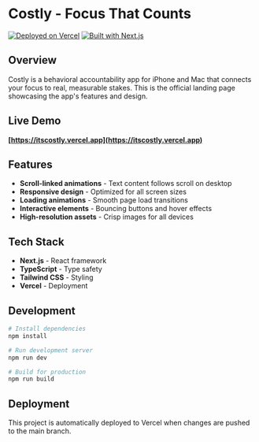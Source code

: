 # Costly - Focus That Counts

[![Deployed on Vercel](https://img.shields.io/badge/Deployed%20on-Vercel-black?style=for-the-badge&logo=vercel)](https://itscostly.vercel.app)
[![Built with Next.js](https://img.shields.io/badge/Built%20with-Next.js-black?style=for-the-badge&logo=next.js)](https://nextjs.org/)

## Overview

Costly is a behavioral accountability app for iPhone and Mac that connects your focus to real, measurable stakes. This is the official landing page showcasing the app's features and design.

## Live Demo

**[https://itscostly.vercel.app](https://itscostly.vercel.app)**

## Features

- **Scroll-linked animations** - Text content follows scroll on desktop
- **Responsive design** - Optimized for all screen sizes
- **Loading animations** - Smooth page load transitions
- **Interactive elements** - Bouncing buttons and hover effects
- **High-resolution assets** - Crisp images for all devices

## Tech Stack

- **Next.js** - React framework
- **TypeScript** - Type safety
- **Tailwind CSS** - Styling
- **Vercel** - Deployment

## Development

```bash
# Install dependencies
npm install

# Run development server
npm run dev

# Build for production
npm run build
```

## Deployment

This project is automatically deployed to Vercel when changes are pushed to the main branch.

